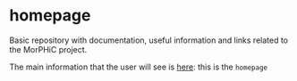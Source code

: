 # homepage
Basic repository with documentation, useful information and links related to the MorPHiC project.

The main information that the user will see is [here](index.md): this is the `homepage`


